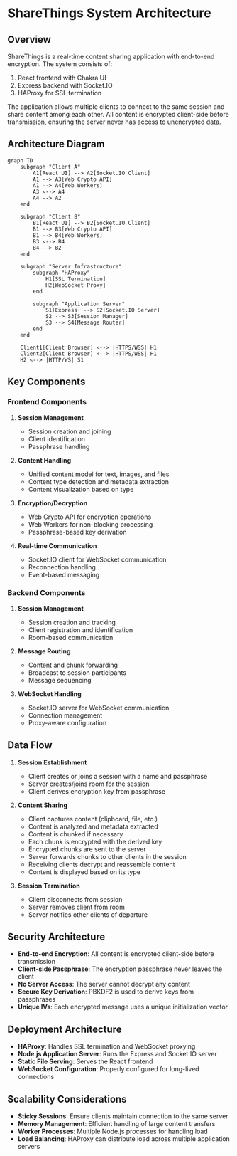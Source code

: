 # ShareThings System Architecture

## Overview

ShareThings is a real-time content sharing application with end-to-end encryption. The system consists of:

1. React frontend with Chakra UI
2. Express backend with Socket.IO
3. HAProxy for SSL termination

The application allows multiple clients to connect to the same session and share content among each other. All content is encrypted client-side before transmission, ensuring the server never has access to unencrypted data.

## Architecture Diagram

```mermaid
graph TD
    subgraph "Client A"
        A1[React UI] --> A2[Socket.IO Client]
        A1 --> A3[Web Crypto API]
        A1 --> A4[Web Workers]
        A3 <--> A4
        A4 --> A2
    end
    
    subgraph "Client B"
        B1[React UI] --> B2[Socket.IO Client]
        B1 --> B3[Web Crypto API]
        B1 --> B4[Web Workers]
        B3 <--> B4
        B4 --> B2
    end
    
    subgraph "Server Infrastructure"
        subgraph "HAProxy"
            H1[SSL Termination]
            H2[WebSocket Proxy]
        end
        
        subgraph "Application Server"
            S1[Express] --> S2[Socket.IO Server]
            S2 --> S3[Session Manager]
            S3 --> S4[Message Router]
        end
    end
    
    Client1[Client Browser] <--> |HTTPS/WSS| H1
    Client2[Client Browser] <--> |HTTPS/WSS| H1
    H2 <--> |HTTP/WS| S1
```

## Key Components

### Frontend Components

1. **Session Management**
   - Session creation and joining
   - Client identification
   - Passphrase handling

2. **Content Handling**
   - Unified content model for text, images, and files
   - Content type detection and metadata extraction
   - Content visualization based on type

3. **Encryption/Decryption**
   - Web Crypto API for encryption operations
   - Web Workers for non-blocking processing
   - Passphrase-based key derivation

4. **Real-time Communication**
   - Socket.IO client for WebSocket communication
   - Reconnection handling
   - Event-based messaging

### Backend Components

1. **Session Management**
   - Session creation and tracking
   - Client registration and identification
   - Room-based communication

2. **Message Routing**
   - Content and chunk forwarding
   - Broadcast to session participants
   - Message sequencing

3. **WebSocket Handling**
   - Socket.IO server for WebSocket communication
   - Connection management
   - Proxy-aware configuration

## Data Flow

1. **Session Establishment**
   - Client creates or joins a session with a name and passphrase
   - Server creates/joins room for the session
   - Client derives encryption key from passphrase

2. **Content Sharing**
   - Client captures content (clipboard, file, etc.)
   - Content is analyzed and metadata extracted
   - Content is chunked if necessary
   - Each chunk is encrypted with the derived key
   - Encrypted chunks are sent to the server
   - Server forwards chunks to other clients in the session
   - Receiving clients decrypt and reassemble content
   - Content is displayed based on its type

3. **Session Termination**
   - Client disconnects from session
   - Server removes client from room
   - Server notifies other clients of departure

## Security Architecture

- **End-to-end Encryption**: All content is encrypted client-side before transmission
- **Client-side Passphrase**: The encryption passphrase never leaves the client
- **No Server Access**: The server cannot decrypt any content
- **Secure Key Derivation**: PBKDF2 is used to derive keys from passphrases
- **Unique IVs**: Each encrypted message uses a unique initialization vector

## Deployment Architecture

- **HAProxy**: Handles SSL termination and WebSocket proxying
- **Node.js Application Server**: Runs the Express and Socket.IO server
- **Static File Serving**: Serves the React frontend
- **WebSocket Configuration**: Properly configured for long-lived connections

## Scalability Considerations

- **Sticky Sessions**: Ensure clients maintain connection to the same server
- **Memory Management**: Efficient handling of large content transfers
- **Worker Processes**: Multiple Node.js processes for handling load
- **Load Balancing**: HAProxy can distribute load across multiple application servers